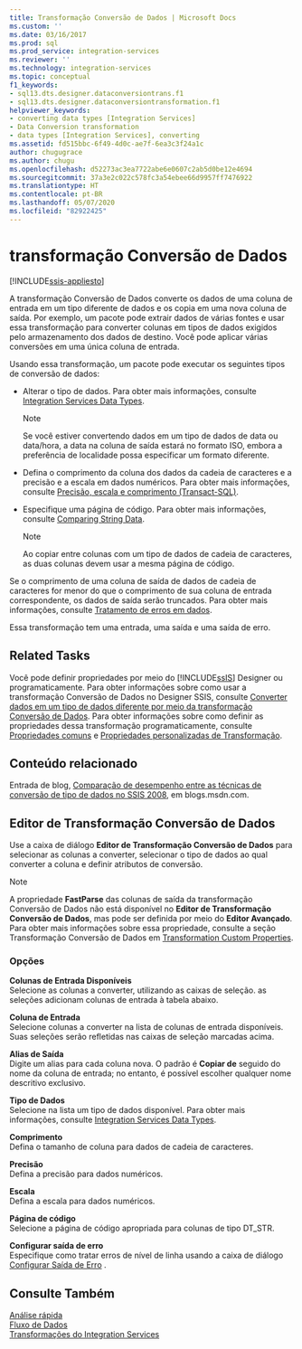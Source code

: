 ```yaml
---
title: Transformação Conversão de Dados | Microsoft Docs
ms.custom: ''
ms.date: 03/16/2017
ms.prod: sql
ms.prod_service: integration-services
ms.reviewer: ''
ms.technology: integration-services
ms.topic: conceptual
f1_keywords:
- sql13.dts.designer.dataconversiontrans.f1
- sql13.dts.designer.dataconversiontransformation.f1
helpviewer_keywords:
- converting data types [Integration Services]
- Data Conversion transformation
- data types [Integration Services], converting
ms.assetid: fd515bbc-6f49-4d0c-ae7f-6ea3c3f24a1c
author: chugugrace
ms.author: chugu
ms.openlocfilehash: d52273ac3ea7722abe6e0607c2ab5d0be12e4694
ms.sourcegitcommit: 37a3e2c022c578fc3a54ebee66d9957ff7476922
ms.translationtype: HT
ms.contentlocale: pt-BR
ms.lasthandoff: 05/07/2020
ms.locfileid: "82922425"
---
```

# <a name="data-conversion-transformation"></a>transformação Conversão de Dados

[!INCLUDE[ssis-appliesto](../../../includes/ssis-appliesto-ssvrpluslinux-asdb-asdw-xxx.md)]


  A transformação Conversão de Dados converte os dados de uma coluna de entrada em um tipo diferente de dados e os copia em uma nova coluna de saída. Por exemplo, um pacote pode extrair dados de várias fontes e usar essa transformação para converter colunas em tipos de dados exigidos pelo armazenamento dos dados de destino. Você pode aplicar várias conversões em uma única coluna de entrada.  
  
 Usando essa transformação, um pacote pode executar os seguintes tipos de conversão de dados:  
  
-   Alterar o tipo de dados. Para obter mais informações, consulte [Integration Services Data Types](../../../integration-services/data-flow/integration-services-data-types.md).  
  
    > [!NOTE]  
    >  Se você estiver convertendo dados em um tipo de dados de data ou data/hora, a data na coluna de saída estará no formato ISO, embora a preferência de localidade possa especificar um formato diferente.  
  
-   Defina o comprimento da coluna dos dados da cadeia de caracteres e a precisão e a escala em dados numéricos. Para obter mais informações, consulte [Precisão, escala e comprimento &#40;Transact-SQL&#41;](../../../t-sql/data-types/precision-scale-and-length-transact-sql.md).  
  
-   Especifique uma página de código. Para obter mais informações, consulte [Comparing String Data](../../../integration-services/data-flow/comparing-string-data.md).  
  
    > [!NOTE]  
    >  Ao copiar entre colunas com um tipo de dados de cadeia de caracteres, as duas colunas devem usar a mesma página de código.  
  
 Se o comprimento de uma coluna de saída de dados de cadeia de caracteres for menor do que o comprimento de sua coluna de entrada correspondente, os dados de saída serão truncados. Para obter mais informações, consulte [Tratamento de erros em dados](../../../integration-services/data-flow/error-handling-in-data.md).  
  
 Essa transformação tem uma entrada, uma saída e uma saída de erro.  
  
## <a name="related-tasks"></a>Related Tasks  
 Você pode definir propriedades por meio do [!INCLUDE[ssIS](../../../includes/ssis-md.md)] Designer ou programaticamente. Para obter informações sobre como usar a transformação Conversão de Dados no Designer SSIS, consulte [Converter dados em um tipo de dados diferente por meio da transformação Conversão de Dados](../../../integration-services/data-flow/transformations/convert-data-type-by-using-data-conversion-transformation.md). Para obter informações sobre como definir as propriedades dessa transformação programaticamente, consulte [Propriedades comuns](https://msdn.microsoft.com/library/51973502-5cc6-4125-9fce-e60fa1b7b796) e [Propriedades personalizadas de Transformação](../../../integration-services/data-flow/transformations/transformation-custom-properties.md).  
  
## <a name="related-content"></a>Conteúdo relacionado  
 Entrada de blog, [Comparação de desempenho entre as técnicas de conversão de tipo de dados no SSIS 2008](https://techcommunity.microsoft.com/t5/datacat/performance-comparison-between-data-type-conversion-techniques/ba-p/305035), em blogs.msdn.com.  
  
## <a name="data-conversion-transformation-editor"></a>Editor de Transformação Conversão de Dados
  Use a caixa de diálogo **Editor de Transformação Conversão de Dados** para selecionar as colunas a converter, selecionar o tipo de dados ao qual converter a coluna e definir atributos de conversão.  
  
> [!NOTE]  
>  A propriedade **FastParse** das colunas de saída da transformação Conversão de Dados não está disponível no **Editor de Transformação Conversão de Dados**, mas pode ser definida por meio do **Editor Avançado**. Para obter mais informações sobre essa propriedade, consulte a seção Transformação Conversão de Dados em [Transformation Custom Properties](../../../integration-services/data-flow/transformations/transformation-custom-properties.md).  
  
### <a name="options"></a>Opções  
 **Colunas de Entrada Disponíveis**  
 Selecione as colunas a converter, utilizando as caixas de seleção. as seleções adicionam colunas de entrada à tabela abaixo.  
  
 **Coluna de Entrada**  
 Selecione colunas a converter na lista de colunas de entrada disponíveis. Suas seleções serão refletidas nas caixas de seleção marcadas acima.  
  
 **Alias de Saída**  
 Digite um alias para cada coluna nova. O padrão é **Copiar de** seguido do nome da coluna de entrada; no entanto, é possível escolher qualquer nome descritivo exclusivo.  
  
 **Tipo de Dados**  
 Selecione na lista um tipo de dados disponível. Para obter mais informações, consulte [Integration Services Data Types](../../../integration-services/data-flow/integration-services-data-types.md).  
  
 **Comprimento**  
 Defina o tamanho de coluna para dados de cadeia de caracteres.  
  
 **Precisão**  
 Defina a precisão para dados numéricos.  
  
 **Escala**  
 Defina a escala para dados numéricos.  
  
 **Página de código**  
 Selecione a página de código apropriada para colunas de tipo DT_STR.  
  
 **Configurar saída de erro**  
 Especifique como tratar erros de nível de linha usando a caixa de diálogo [Configurar Saída de Erro](https://msdn.microsoft.com/library/5f8da390-fab5-44f8-b268-d8fa313ce4b9) .  
  
## <a name="see-also"></a>Consulte Também  
 [Análise rápida](https://msdn.microsoft.com/library/6688707d-3c5b-404e-aa2f-e13092ac8d95)   
 [Fluxo de Dados](../../../integration-services/data-flow/data-flow.md)   
 [Transformações do Integration Services](../../../integration-services/data-flow/transformations/integration-services-transformations.md)  
  
  
